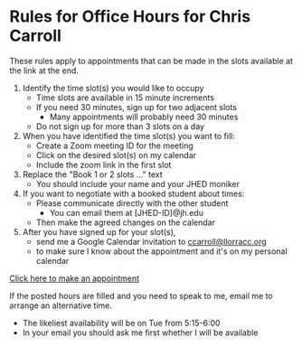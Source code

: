# Rules for Office Hours for Chris Carroll

These rules apply to appointments that can be made in the slots available at the link at the end.

1. Identify the time slot(s) you would like to occupy
   * Time slots are available in 15 minute increments
   * If you need 30 minutes, sign up for two adjacent slots
     * Many appointments will probably need 30 minutes
   * Do not sign up for more than 3 slots on a day
1. When you have identified the time slot(s) you want to fill:
   * Create a Zoom meeting ID for the meeting
   * Click on the desired slot(s) on my calendar
   * Include the zoom link in the first slot
1. Replace the "Book 1 or 2 slots ..." text
   * You should include your name and your JHED moniker
2. If you want to negotiate with a booked student about times:
   * Please communicate directly with the other student
     * You can email them at [JHED-ID]@jh.edu
   * Then make the agreed changes on the calendar
1. After you have signed up for your slot(s), 
   * send me a Google Calendar invitation to ccarroll@llorracc.org
   * to make sure I know about the appointment and it's on my personal calendar

[Click here to make an appointment](https://calendar.google.com/calendar/u/0/selfsched?sstoken=UURtUGlGYmVCdFRLfGRlZmF1bHR8MjM3OTFkMDg5MDVhZTM5MDNiYzhjN2Y1MjNlMzRkMWQ)

If the posted hours are filled and you need to speak to me, email me to arrange an alternative time.
  * The likeliest availability will be on Tue from 5:15-6:00
  * In your email you should ask me first whether I will be available
